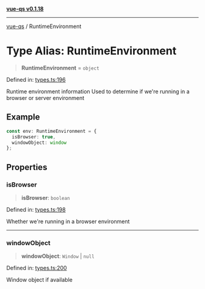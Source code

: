[**vue-qs v0.1.18**](../README.md)

***

[vue-qs](../README.md) / RuntimeEnvironment

# Type Alias: RuntimeEnvironment

> **RuntimeEnvironment** = `object`

Defined in: [types.ts:196](https://github.com/iamsomraj/vue-qs/blob/bdb41c8152865a4fb600c24be642289b5d115cbf/src/types.ts#L196)

Runtime environment information
Used to determine if we're running in a browser or server environment

## Example

```ts
const env: RuntimeEnvironment = {
  isBrowser: true,
  windowObject: window
};
```

## Properties

### isBrowser

> **isBrowser**: `boolean`

Defined in: [types.ts:198](https://github.com/iamsomraj/vue-qs/blob/bdb41c8152865a4fb600c24be642289b5d115cbf/src/types.ts#L198)

Whether we're running in a browser environment

***

### windowObject

> **windowObject**: `Window` \| `null`

Defined in: [types.ts:200](https://github.com/iamsomraj/vue-qs/blob/bdb41c8152865a4fb600c24be642289b5d115cbf/src/types.ts#L200)

Window object if available
